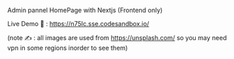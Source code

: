 Admin pannel HomePage with Nextjs (Frontend only)

Live Demo 👀 : https://n75lc.sse.codesandbox.io/

(note ✍️ : all images are used from https://unsplash.com/ so you may need vpn in some regions inorder to see them)
